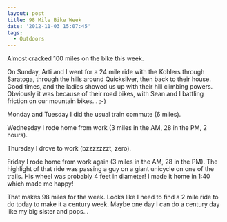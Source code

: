 ```yaml
---
layout: post
title: 98 Mile Bike Week
date: '2012-11-03 15:07:45'
tags:
  - Outdoors
---
```


Almost cracked 100 miles on the bike this week.

On Sunday, Arti and I went for a 24 mile ride with the Kohlers through Saratoga, through the hills around Quicksilver, then back to their house. Good times, and the ladies showed us up with their hill climbing powers. Obviously it was because of their road bikes, with Sean and I battling friction on our mountain bikes... ;-)

Monday and Tuesday I did the usual train commute (6 miles).

Wednesday I rode home from work (3 miles in the AM, 28 in the PM, 2 hours).

Thursday I drove to work (bzzzzzzzt, zero).

Friday I rode home from work again (3 miles in the AM, 28 in the PM). The highlight of that ride was passing a guy on a giant unicycle on one of the trails. His wheel was probably 4 feet in diameter! I made it home in 1:40 which made me happy!

That makes 98 miles for the week. Looks like I need to find a 2 mile ride to do today to make it a century week. Maybe one day I can do a century day like my big sister and pops...
